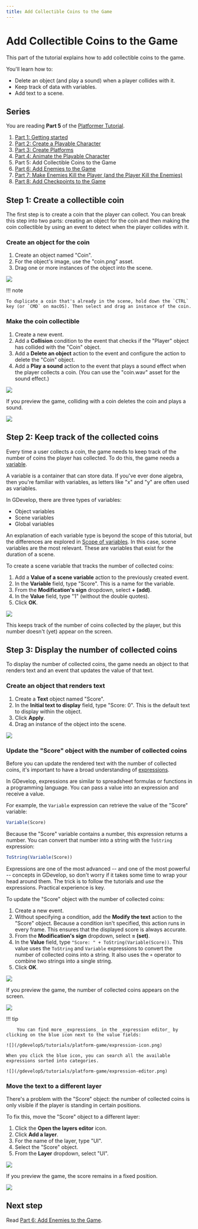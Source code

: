 ```yaml
---
title: Add Collectible Coins to the Game
---
```

# Add Collectible Coins to the Game

This part of the tutorial explains how to add collectible coins to the game.

You'll learn how to:

  - Delete an object (and play a sound) when a player collides with it.
  - Keep track of data with variables.
  - Add text to a scene.

## Series

You are reading **Part 5** of the [Platformer Tutorial](/gdevelop5/tutorials/platformer).

1. [Part 1: Getting started](/gdevelop5/tutorials/platformer)
2. [Part 2: Create a Playable Character](/gdevelop5/tutorials/platformer/part-2)
3. [Part 3: Create Platforms](/gdevelop5/tutorials/platformer/part-3)
4. [Part 4: Animate the Playable Character](/gdevelop5/tutorials/platformer/part-4)
5. Part 5: Add Collectible Coins to the Game
6. [Part 6: Add Enemies to the Game](/gdevelop5/tutorials/platformer/part-6)
7. [Part 7: Make Enemies Kill the Player (and the Player Kill the Enemies)](/gdevelop5/tutorials/platformer/part-7)
8. [Part 8: Add Checkpoints to the Game](/gdevelop5/tutorials/platformer/part-8)

## Step 1: Create a collectible coin

The first step is to create a coin that the player can collect. You can break this step into two parts: creating an object for the coin and then making the coin collectible by using an event to detect when the player collides with it.

### Create an object for the coin

1. Create an object named "Coin".
2. For the object's image, use the "coin.png" asset.
3. Drag one or more instances of the object into the scene.

![](/gdevelop5/tutorials/platformer/05-01-coin-object.jpg)

!!! note

    To duplicate a coin that's already in the scene, hold down the `CTRL` key (or `CMD` on macOS). Then select and drag an instance of the coin.

### Make the coin collectible

1. Create a new event.
2. Add a **Collision** condition to the event that checks if the "Player" object has collided with the "Coin" object.
3. Add a **Delete an object** action to the event and configure the action to delete the "Coin" object.
4. Add a **Play a sound** action to the event that plays a sound effect when the player collects a coin. (You can use the "coin.wav" asset for the sound effect.)

![](/gdevelop5/tutorials/platformer/05-02-coin-collectible.jpg)

If you preview the game, colliding with a coin deletes the coin and plays a sound.

![](/gdevelop5/tutorials/platformer/05-02-collect-coin-preview.gif)

## Step 2: Keep track of the collected coins

Every time a user collects a coin, the game needs to keep track of the number of coins the player has collected. To do this, the game needs a [variable](/gdevelop5/all-features/variables).

A variable is a container that can store data. If you've ever done algebra, then you're familiar with variables, as letters like "x" and "y" are often used as variables.

In GDevelop, there are three types of variables:

  * Object variables
  * Scene variables
  * Global variables

An explanation of each variable type is beyond the scope of this tutorial, but the differences are explored in [Scope of variables](http://wiki.compilgames.net/doku.php/gdevelop5/all-features/variables#scope_of_variables). In this case, scene variables are the most relevant. These are variables that exist for the duration of a scene.

To create a scene variable that tracks the number of collected coins:

1. Add a **Value of a scene variable** action to the previously created event.
2. In the **Variable** field, type "Score". This is a name for the variable.
3. From the **Modification's sign** dropdown, select **+ (add)**.
4. In the **Value** field, type "1" (without the double quotes).
5. Click **OK**.

![](/gdevelop5/tutorials/platformer/05-03-scene-variable.jpg)

This keeps track of the number of coins collected by the player, but this number doesn't (yet) appear on the screen.

## Step 3: Display the number of collected coins

To display the number of collected coins, the game needs an object to that renders text and an event that updates the value of that text.

### Create an object that renders text

1. Create a **Text** object named "Score".
2. In the **Initial text to display** field, type "Score: 0". This is the default text to display within the object.
3. Click **Apply**.
4. Drag an instance of the object into the scene.

![](/gdevelop5/tutorials/platformer/05-04-text-object.jpg)

### Update the "Score" object with the number of collected coins

Before you can update the rendered text with the number of collected coins, it's important to have a broad understanding of [expressions](/gdevelop5/expressions).

In GDevelop, expressions are similar to spreadsheet formulas or functions in a programming language. You can pass a value into an expression and receive a value.

For example, the `Variable` expression can retrieve the value of the "Score" variable:

```javascript
Variable(Score)
```

Because the "Score" variable contains a number, this expression returns a number. You can convert that number into a string with the `ToString` expression:

```javascript
ToString(Variable(Score))
```

Expressions are one of the most advanced -- and one of the most powerful -- concepts in GDevelop, so don't worry if it takes some time to wrap your head around them. The trick is to follow the tutorials and *use* the expressions. Practical experience is key.

To update the "Score" object with the number of collected coins:

1. Create a new event.
2. Without specifying a condition, add the  **Modify the text** action to the "Score" object. Because a condition isn't specified, this action runs in every frame. This ensures that the displayed score is always accurate.
3. From the **Modification's sign** dropdown, select **= (set)**.
4. In the **Value** field, type `"Score: " + ToString(Variable(Score))`. This value uses the `ToString` and `Variable` expressions to convert the number of collected coins into a string. It also uses the `+` operator to combine two strings into a single string.
5. Click **OK**.

![](/gdevelop5/tutorials/platformer/05-05-modify-text-object.jpg)

If you preview the game, the number of collected coins appears on the screen.

![](/gdevelop5/tutorials/platformer/05-06-score-preview.gif)

!!! tip

        You can find more _expressions_ in the _expression editor_ by clicking on the blue icon next to the value fields:

    ![](/gdevelop5/tutorials/platform-game/expression-icon.png)

    When you click the blue icon, you can search all the available expressions sorted into categories.

    ![](/gdevelop5/tutorials/platform-game/expression-editor.png)

### Move the text to a different layer

There's a problem with the "Score" object: the number of collected coins is only visible if the player is standing in certain positions.

To fix this, move the "Score" object to a different layer:

1. Click the **Open the layers editor** icon.
2. Click **Add a layer**.
3. For the name of the layer, type "UI".
4. Select the "Score" object.
5. From the **Layer** dropdown, select "UI".

![](/gdevelop5/tutorials/platformer/05-07-change-layer.gif)

If you preview the game, the score remains in a fixed position.

![](/gdevelop5/tutorials/platformer/05-08-score-ui-layer-preview.gif)

## Next step

Read [Part 6: Add Enemies to the Game](/gdevelop5/tutorials/platformer/part-6).